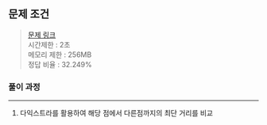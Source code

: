 ## 문제 조건
> <a href = "https://www.acmicpc.net/problem/18352"> 문제 링크 </a>  
> 시간제한 : 2초  
> 메모리 제한 : 256MB  
> 정답 비율 : 	32.249%

### 풀이 과정
---
1. 다익스트라를 활용하여 해당 점에서 다른점까지의 최단 거리를 비교
